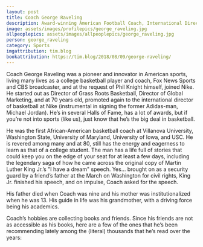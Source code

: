 ```yaml
---
layout: post
title: Coach George Raveling
description: Award-winning American Football Coach, International Director of Basketball at Nike, Fox News Sports and CBS Broadcaster
image: assets/images/profilepics/george_raveling.jpg
allpeoplepics: assets/images/allpeoplepics/george_raveling.jpg
person: george_raveling
category: Sports
imgattribution: tim.blog
bookattribution: https://tim.blog/2018/08/09/george-raveling/
---
```


Coach George Raveling was a pioneer and innovator in American sports, living many lives as a college basketball player and coach, Fox News Sports and CBS broadcaster, and at the request of Phil Knight himself, joined Nike. He started out as Director of Grass Roots Basketball, Director of Global Marketing, and at 70 years old, promoted again to the international director of basketball at Nike (instrumental in signing the former Adidas-man, Michael Jordan). He’s in several Halls of Fame, has a lot of awards, but if you’re not into sports (like us), just know that he’s the big deal in basketball. 

He was the first African-American basketball coach at Villanova University, Washington State, University of Maryland, University of Iowa, and USC. He is revered among many and at 80, still has the energy and eagerness to learn as that of a college student. The man has a life full of stories that could keep you on the edge of your seat for at least a few days, including the legendary saga of how he came across the original copy of Martin Luther King Jr.’s "I have a dream" speech. Yes… brought on as a security guard by a friend’s father at the March on Washington for civil rights, King Jr. finished his speech, and on impulse, Coach asked for the speech.

His father died when Coach was nine and his mother was institutionalized when he was 13. His guide in life was his grandmother, with a driving force being his academics.

Coach’s hobbies are collecting books and friends. Since his friends are not as accessible as his books, here are a few of the ones that he’s been recommending lately among the (literal) thousands that he’s read over the years:




